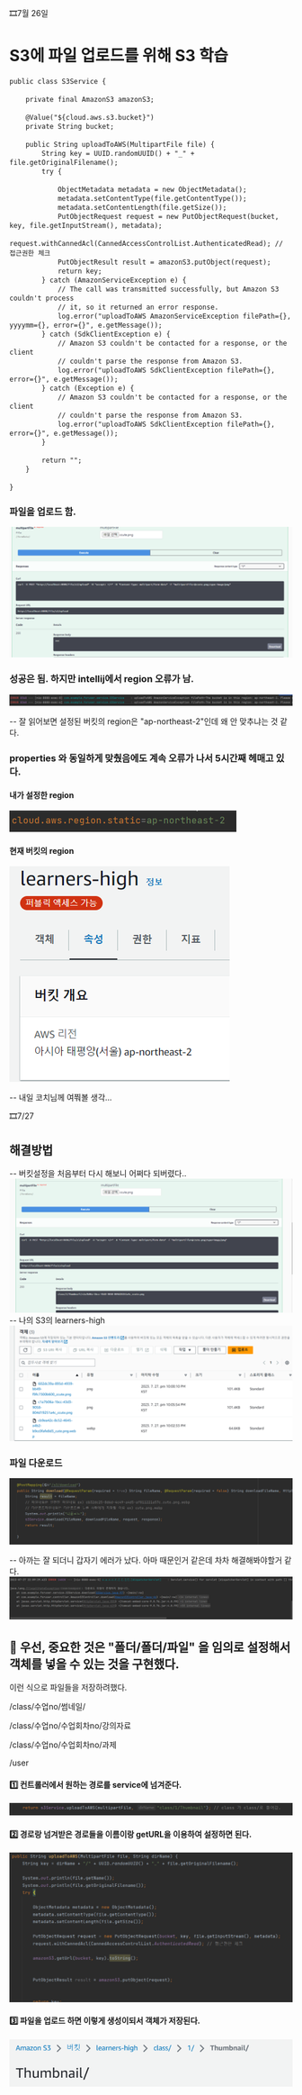 🎞7월 26일 

# S3에 파일 업로드를 위해 S3 학습

```
public class S3Service {

    private final AmazonS3 amazonS3;

    @Value("${cloud.aws.s3.bucket}")
    private String bucket;

    public String uploadToAWS(MultipartFile file) {
        String key = UUID.randomUUID() + "_" + file.getOriginalFilename();
        try {

            ObjectMetadata metadata = new ObjectMetadata();
            metadata.setContentType(file.getContentType());
            metadata.setContentLength(file.getSize());
            PutObjectRequest request = new PutObjectRequest(bucket, key, file.getInputStream(), metadata);
            request.withCannedAcl(CannedAccessControlList.AuthenticatedRead); // 접근권한 체크
            PutObjectResult result = amazonS3.putObject(request);
            return key;
        } catch (AmazonServiceException e) {
            // The call was transmitted successfully, but Amazon S3 couldn't process
            // it, so it returned an error response.
            log.error("uploadToAWS AmazonServiceException filePath={}, yyyymm={}, error={}", e.getMessage());
        } catch (SdkClientException e) {
            // Amazon S3 couldn't be contacted for a response, or the client
            // couldn't parse the response from Amazon S3.
            log.error("uploadToAWS SdkClientException filePath={}, error={}", e.getMessage());
        } catch (Exception e) {
            // Amazon S3 couldn't be contacted for a response, or the client
            // couldn't parse the response from Amazon S3.
            log.error("uploadToAWS SdkClientException filePath={}, error={}", e.getMessage());
        }

        return "";
    }

}

```

### 파일을 업로드 함.

![image.png](./image.png)

### 성공은 됨. 하지만 intellij에서 region 오류가 남.
![image-1.png](./image-1.png)

-- 잘 읽어보면 설정된 버킷의 region은 "ap-northeast-2"인데 왜 안 맞추냐는 것 같다.

### properties 와 동일하게 맞췄음에도 계속 오류가 나서 5시간째 헤매고 있다.

#### 내가 설정한 region 
![image-2.png](./image-2.png)

#### 현재 버킷의 region 
![image-3.png](./image-3.png)

-- 내일 코치님께 여쭤볼 생각...

🎞7/27

## 해결방법
-- 버킷설정을 처음부터 다시 해보니 어쩌다 되버렸다..
![image-4.png](./image-4.png)
-- 나의 S3의 learners-high 
![image-5.png](./image-5.png)

### 파일 다운로드
![image-6.png](./image-6.png) 

-- 아까는 잘 되더니 갑자기 에러가 났다. 아마 때문인거 같은데 차차 해결해봐야할거 같다.
![image-7.png](./image-7.png)

## 🧨 우선, 중요한 것은 "폴더/폴더/파일" 을 임의로 설정해서 객체를 넣을 수 있는 것을 구현했다.

이런 식으로 파일들을 저장하려했다.

/class/수업no/썸네일/ 

/class/수업no/수업회차no/강의자료

/class/수업no/수업회차no/과제

/user


#### 1️⃣ 컨트롤러에서 원하는 경로를 service에 넘겨준다.
![image-8.png](./image-8.png)

#### 2️⃣ 경로랑 넘겨받은 경로들을 이름이랑 getURL을 이용하여 설정하면 된다.
![image-9.png](./image-9.png)

#### 3️⃣ 파일을 업로드 하면 이렇게 생성이되서 객체가 저장된다.
![image-10.png](./image-10.png)
